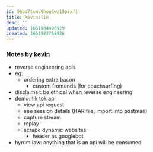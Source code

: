 ```yaml
---
id: 96bd7tsmv9hog6wz19pzxfj
title: Kevinslin
desc: ''
updated: 1661984498929
created: 1661982768926
---
```


### Notes by [kevin](https://github.com/kevinslin)

- reverse engineering apis
- eg:
  - ordering extra bacon
	- custom frontends (for couchsurfing)
- disclaimer: be ethical when reverse engineering
- demo: tik tok api
	- view api request
	- see session details (HAR file, import into postman)
	- capture stream 
	- replay
	- scrape dynamic websites
		- header as googlebot
- hyrum law: anything that is an api will be consumed